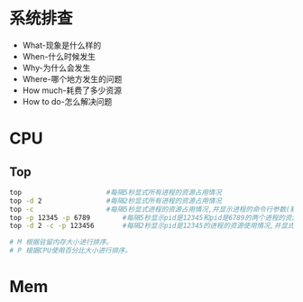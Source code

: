 # 系统排查


- What-现象是什么样的
- When-什么时候发生
- Why-为什么会发生
- Where-哪个地方发生的问题
- How much-耗费了多少资源
- How to do-怎么解决问题

# CPU

## Top
```bash
top                     #每隔5秒显式所有进程的资源占用情况
top -d 2                #每隔2秒显式所有进程的资源占用情况
top -c                  #每隔5秒显式进程的资源占用情况,并显示进程的命令行参数(默认只有进程名)
top -p 12345 -p 6789        #每隔5秒显示pid是12345和pid是6789的两个进程的资源占用情况
top -d 2 -c -p 123456       #每隔2秒显示pid是12345的进程的资源使用情况,并显式该进程启动的命令行参数

# M 根据驻留内存大小进行排序。 
# P 根据CPU使用百分比大小进行排序。
```

# Mem